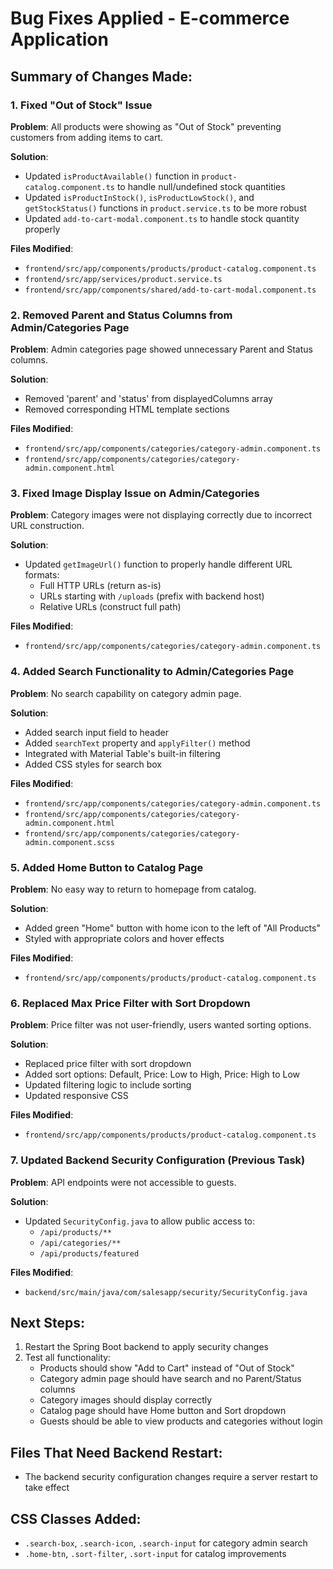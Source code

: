 # Bug Fixes Applied - E-commerce Application

## Summary of Changes Made:

### 1. Fixed "Out of Stock" Issue
**Problem**: All products were showing as "Out of Stock" preventing customers from adding items to cart.

**Solution**: 
- Updated `isProductAvailable()` function in `product-catalog.component.ts` to handle null/undefined stock quantities
- Updated `isProductInStock()`, `isProductLowStock()`, and `getStockStatus()` functions in `product.service.ts` to be more robust
- Updated `add-to-cart-modal.component.ts` to handle stock quantity properly

**Files Modified**:
- `frontend/src/app/components/products/product-catalog.component.ts`
- `frontend/src/app/services/product.service.ts`
- `frontend/src/app/components/shared/add-to-cart-modal.component.ts`

### 2. Removed Parent and Status Columns from Admin/Categories Page
**Problem**: Admin categories page showed unnecessary Parent and Status columns.

**Solution**:
- Removed 'parent' and 'status' from displayedColumns array
- Removed corresponding HTML template sections

**Files Modified**:
- `frontend/src/app/components/categories/category-admin.component.ts`
- `frontend/src/app/components/categories/category-admin.component.html`

### 3. Fixed Image Display Issue on Admin/Categories
**Problem**: Category images were not displaying correctly due to incorrect URL construction.

**Solution**:
- Updated `getImageUrl()` function to properly handle different URL formats:
  - Full HTTP URLs (return as-is)
  - URLs starting with `/uploads` (prefix with backend host)
  - Relative URLs (construct full path)

**Files Modified**:
- `frontend/src/app/components/categories/category-admin.component.ts`

### 4. Added Search Functionality to Admin/Categories Page
**Problem**: No search capability on category admin page.

**Solution**:
- Added search input field to header
- Added `searchText` property and `applyFilter()` method
- Integrated with Material Table's built-in filtering
- Added CSS styles for search box

**Files Modified**:
- `frontend/src/app/components/categories/category-admin.component.ts`
- `frontend/src/app/components/categories/category-admin.component.html`
- `frontend/src/app/components/categories/category-admin.component.scss`

### 5. Added Home Button to Catalog Page
**Problem**: No easy way to return to homepage from catalog.

**Solution**:
- Added green "Home" button with home icon to the left of "All Products"
- Styled with appropriate colors and hover effects

**Files Modified**:
- `frontend/src/app/components/products/product-catalog.component.ts`

### 6. Replaced Max Price Filter with Sort Dropdown
**Problem**: Price filter was not user-friendly, users wanted sorting options.

**Solution**:
- Replaced price filter with sort dropdown
- Added sort options: Default, Price: Low to High, Price: High to Low
- Updated filtering logic to include sorting
- Updated responsive CSS

**Files Modified**:
- `frontend/src/app/components/products/product-catalog.component.ts`

### 7. Updated Backend Security Configuration (Previous Task)
**Problem**: API endpoints were not accessible to guests.

**Solution**:
- Updated `SecurityConfig.java` to allow public access to:
  - `/api/products/**`
  - `/api/categories/**`
  - `/api/products/featured`

**Files Modified**:
- `backend/src/main/java/com/salesapp/security/SecurityConfig.java`

## Next Steps:
1. Restart the Spring Boot backend to apply security changes
2. Test all functionality:
   - Products should show "Add to Cart" instead of "Out of Stock"
   - Category admin page should have search and no Parent/Status columns
   - Category images should display correctly
   - Catalog page should have Home button and Sort dropdown
   - Guests should be able to view products and categories without login

## Files That Need Backend Restart:
- The backend security configuration changes require a server restart to take effect

## CSS Classes Added:
- `.search-box`, `.search-icon`, `.search-input` for category admin search
- `.home-btn`, `.sort-filter`, `.sort-input` for catalog improvements
